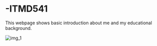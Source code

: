 # -ITMD541

This webpage shows basic introduction about me and my educational background.

![img_1](https://github.com/user-attachments/assets/f2adbf75-5572-4c68-ad0a-9627374aa781)
